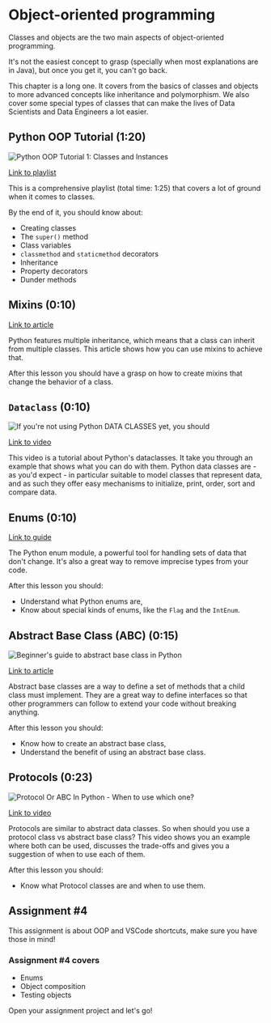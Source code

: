 # Object-oriented programming

Classes and objects are the two main aspects of object-oriented programming.

It's not the easiest concept to grasp (specially when most explanations are in Java), but once you get it, you can't go back.

This chapter is a long one. It covers from the basics of classes and objects to more advanced concepts like inheritance and polymorphism. We also cover some special types of classes that can make the lives of Data Scientists and Data Engineers a lot easier.

## Python OOP Tutorial (1:20)

![Python OOP Tutorial 1: Classes and Instances](../images/b9bfb9ef3dff1cb8eff0133cd24a5052b030e998298c3ee9bf60f2d4141fc53b.png)

[Link to playlist](https://youtube.com/playlist?list=PL-osiE80TeTsqhIuOqKhwlXsIBIdSeYtc)

This is a comprehensive playlist (total time: 1:25) that covers a lot of ground when it comes to classes.

By the end of it, you should know about:

- Creating classes
- The `super()` method
- Class variables
- `classmethod` and `staticmethod` decorators
- Inheritance
- Property decorators
- Dunder methods

## Mixins (0:10)

[Link to article](https://dev.to/bikramjeetsingh/write-composable-reusable-python-classes-using-mixins-6lj)

Python features multiple inheritance, which means that a class can inherit from multiple classes. This article shows how you can use mixins to achieve that.

After this lesson you should have a grasp on how to create mixins that change the behavior of a class.

## `Dataclass` (0:10)

![If you're not using Python DATA CLASSES yet, you should](../images/f3680b4b05228b4b2afd40f7df71cdcd7a3105f6ab845d8d9d0239ebc2d42e6b.png)

[Link to video](https://youtu.be/vRVVyl9uaZc)

This video is a tutorial about Python's dataclasses. It take  you through an example that shows what you can do with them. Python data classes are - as you'd expect - in particular suitable to model classes that represent data, and as such they offer easy mechanisms to initialize, print, order, sort and compare data.

## Enums (0:10)

[Link to guide](https://gamedevacademy.org/python-enum-tutorial/)

The Python enum module, a powerful tool for handling sets of data that don't change. It's also a great way to remove imprecise types from your code.

After this lesson you should:

- Understand what Python enums are,
- Know about special kinds of enums, like the `Flag` and the `IntEnum`.

## Abstract Base Class (ABC) (0:15)

![Beginner's guide to abstract base class in Python](../images/2eeef0b41d2ef6e13c06b505ccb59d909906502a0e0adc98dc6fa0f250d2d9e7.png)

[Link to article](https://dev.to/dollardhingra/understanding-the-abstract-base-class-in-python-k7h)

Abstract base classes are a way to define a set of methods that a child class must implement. They are a great way to define interfaces so that other programmers can follow to extend your code without breaking anything.

After this lesson you should:

- Know how to create an abstract base class,
- Understand the benefit of using an abstract base class.

## Protocols (0:23)

![Protocol Or ABC In Python - When to use which one?](../images/8c1f28fa05e0dec2a0abc8b6f6c9a9104b9aab5da93ede76dc00e6d6bfcc4d28.png)  

[Link to video](https://youtu.be/xvb5hGLoK0A)

Protocols are similar to abstract data classes. So when should you use a protocol class vs abstract base class? This video shows you an example where both can be used, discusses the trade-offs and gives you a suggestion of when to use each of them.

After this lesson you should:

- Know what Protocol classes are and when to use them.

## Assignment #4

This assignment is about OOP and VSCode shortcuts, make sure you have those in mind!

### Assignment #4 covers

- Enums
- Object composition
- Testing objects

Open your assignment project and let's go!
